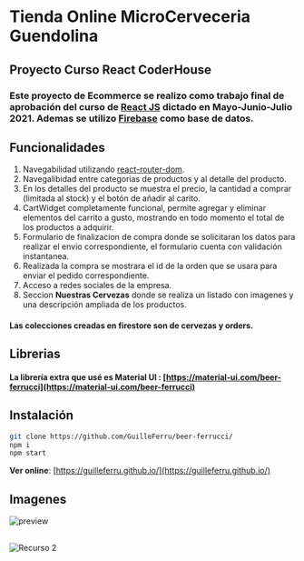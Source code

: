 # Tienda Online MicroCerveceria Guendolina 

## Proyecto Curso React CoderHouse

### Este proyecto de Ecommerce se realizo como trabajo final de aprobación del curso de [React JS](https://es.reactjs.org/) dictado en Mayo-Junio-Julio 2021. Ademas se utilizo [Firebase](https://firebase.google.com/) como base de datos.

## Funcionalidades

1. Navegabilidad utilizando [react-router-dom](https://reactrouter.com/web/guides/quick-start).
2. Navegalibidad entre categorias de productos y al detalle del producto.
3. En los detalles del producto se muestra el precio, la cantidad a comprar (limitada al stock) y el botón de añadir al carito.
4. CartWidget completamente funcional, permite agregar y eliminar elementos del carrito a gusto, mostrando en todo momento el total de los productos a adquirir.
5. Formulario de finalizacion de compra donde se solicitaran los datos para realizar el envio correspondiente, el formulario cuenta con validación instantanea.
6. Realizada la compra se mostrara el id de la orden que se usara para enviar el pedido correspondiente.
7. Acceso a redes sociales de la empresa.
8. Seccion **Nuestras Cervezas** donde se realiza un listado con imagenes y una descripción ampliada de los productos.
#### Las colecciones creadas en firestore son de cervezas y orders.

## Librerias 
#### La librería extra que usé es Material UI : [https://material-ui.com/beer-ferrucci](https://material-ui.com/beer-ferrucci)

## Instalación
```bash
git clone https://github.com/GuilleFerru/beer-ferrucci/
npm i
npm start
```

**Ver online**: [https://guilleferru.github.io/](https://guilleferru.github.io/)

## Imagenes

![preview](https://user-images.githubusercontent.com/29798128/126390848-8edee773-67a9-4d81-9b5b-d1397ec6b982.png)

## 
![Recurso 2](https://user-images.githubusercontent.com/29798128/126391075-225e58d6-1fda-485a-903b-398fb875b7d7.png)
